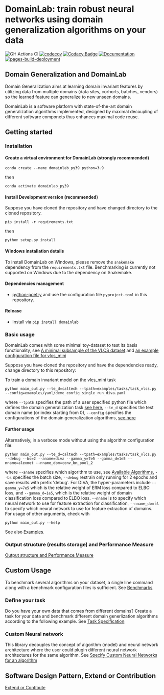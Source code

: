# DomainLab: train robust neural networks using domain generalization algorithms on your data

![GH Actions CI ](https://github.com/marrlab/DomainLab/actions/workflows/ci.yml/badge.svg?branch=master)
[![codecov](https://codecov.io/gh/marrlab/DomainLab/branch/master/graph/badge.svg)](https://app.codecov.io/gh/marrlab/DomainLab)
[![Codacy Badge](https://app.codacy.com/project/badge/Grade/bc22a1f9afb742efb02b87284e04dc86)](https://www.codacy.com/gh/marrlab/DomainLab/dashboard)
[![Documentation](https://img.shields.io/badge/Documentation-Here)](https://marrlab.github.io/DomainLab/)
[![pages-build-deployment](https://github.com/marrlab/DomainLab/actions/workflows/pages/pages-build-deployment/badge.svg)](https://github.com/marrlab/DomainLab/actions/workflows/pages/pages-build-deployment)
## Domain Generalization and DomainLab

Domain Generalization aims at learning domain invariant features by utilizing data from multiple domains (data sites, corhorts, batches, vendors) so the learned feature can generalize to new unseen domains. 

DomainLab is a software platform with state-of-the-art domain generalization algorithms implemented, designed by maximal decoupling of different software componets thus enhances maximal code reuse.


## Getting started

### Installation
#### Create a virtual environment for DomainLab (strongly recommended)

`conda create --name domainlab_py39 python=3.9`

then 

`conda activate domainlab_py39`

#### Install Development version (recommended)

Suppose you have cloned the repository and have changed directory to the cloned repository.

```shell
pip install -r requirements.txt
```
then 

`python setup.py install`

#### Windows installation details

To install DomainLab on Windows, please remove the `snakemake` dependency from the `requirements.txt` file.
Benchmarking is currently not supported on Windows due to the dependency on Snakemake.

#### Dependencies management
-   [python-poetry](https://python-poetry.org/) and use the configuration file `pyproject.toml` in this repository.
 
#### Release
- Install via `pip install domainlab`

### Basic usage
DomainLab comes with some minimal toy-dataset to test its basis functionality, see [A minimal subsample of the VLCS dataset](./data/vlcs_mini) and [an example configuration file for vlcs_mini](./examples/tasks/task_vlcs.py)

Suppose you have cloned the repository and have the dependencies ready, change directory to this repository:

To train a domain invariant model on the vlcs_mini task

```shell
python main_out.py --te_d=caltech --tpath=examples/tasks/task_vlcs.py --config=examples/yaml/demo_config_single_run_diva.yaml 
```
where `--tpath` specifies the path of a user specified python file which defines the domain generalization task [see here](./examples/tasks/task_vlcs.py), `--te_d` specifies the test domain name (or index starting from 0), `--config` specifies the configurations of the domain generalization algorithms, [see here](./examples/yaml/demo_config_single_run_diva.yaml)

#### Further usage
Alternatively, in a verbose mode without using the algorithm configuration file:

```shell
python main_out.py --te_d=caltech --tpath=examples/tasks/task_vlcs.py --debug --bs=2 --aname=diva --gamma_y=7e5 --gamma_d=1e5 --nname=alexnet --nname_dom=conv_bn_pool_2
```

where `--aname` specifies which algorithm to use, see [Available Algorithms](./docs/doc_algos.md), `--bs` specifies the batch size, `--debug` restrain only running for 2 epochs and save results with prefix 'debug'. For DIVA, the hyper-parameters include `--gamma_y=7e5` which is the relative weight of ERM loss compared to ELBO loss, and `--gamma_d=1e5`, which is the relative weight of domain classification loss compared to ELBO loss.
`--nname` is to specify which neural network to use for feature extraction for classification, `--nname_dom` is to specify which neural network to use for feature extraction of domains.
For usage of other arguments, check with

```shell
python main_out.py --help
```

See also [Examples](./docs/doc_examples.md).

### Output structure (results storage) and Performance Measure
[Output structure and Performance Measure](./docs/doc_output.md)

## Custom Usage

To benchmark several algorithms on your dataset, a single line command along with a benchmark configuration files is sufficient. See [Benchmarks](./docs/doc_benchmark.md)

### Define your task
Do you have your own data that comes from different domains? Create a task for your data and benchmark different domain generlization algorithms according to the following example. See
[Task Specification](./docs/doc_tasks.md)

### Custom Neural network
This library decouples the concept of algorithm (model) and neural network architecture where the user could plugin different neural network architectures for the same algorithm. See
[Specify Custom Neural Networks for an algorithm](./docs/doc_custom_nn.md)

## Software Design Pattern, Extend or Contribution
[Extend or Contibute](./docs/doc_extend_contribute.md)
